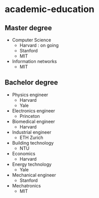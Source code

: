 # academic-education

## Master degree 
+ Computer Science 
  + Harvard : on going 
  + Stanford
  + MIT
+ Information networks 
  + MIT 


## Bachelor degree 
+ Physics engineer
  + Harvard 
  + Yale
+ Electronics engineer 
  + Princeton
+ Biomedical engineer 
  + Harvard
+ Industrial engineer
  + ETH Zurich
+ Building technology 
  + NTU 
+ Economics
  + Harvard
+ Energy technology 
  + Yale
+ Mechanical engineer 
  + Stanford 
+ Mechatronics
  + MIT 

